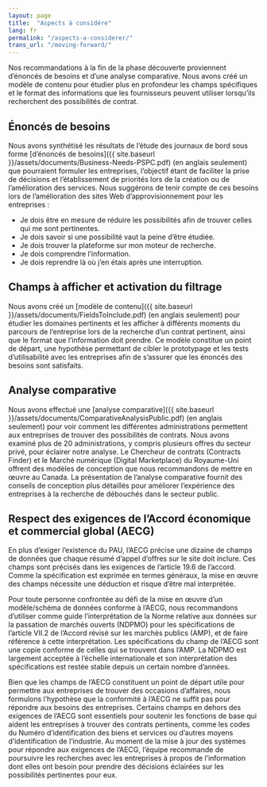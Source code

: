 ```yaml
---
layout: page
title:  "Aspects à considére"
lang: fr
permalink: "/aspects-a-considerer/"
trans_url: "/moving-forward/"
---
```

Nos recommandations à la fin de la phase découverte proviennent d’énoncés de besoins et d’une analyse comparative. Nous avons créé un modèle de contenu pour étudier plus en profondeur les champs spécifiques et le format des informations que les fournisseurs peuvent utiliser lorsqu’ils recherchent des possibilités de contrat.

## Énoncés de besoins
Nous avons synthétisé les résultats de l’étude des journaux de bord sous forme [d’énoncés de besoins]({{ site.baseurl }}/assets/documents/Business-Needs-PSPC.pdf) (en anglais seulement) que pourraient formuler les entreprises, l’objectif étant de faciliter la prise de décisions et l’établissement de priorités lors de la création ou de l’amélioration des services. Nous suggérons de tenir compte de ces besoins lors de l’amélioration des sites Web d’approvisionnement pour les entreprises&nbsp;:

* Je dois être en mesure de réduire les possibilités afin de trouver celles qui me sont pertinentes.
* Je dois savoir si une possibilité vaut la peine d’être étudiée.
* Je dois trouver la plateforme sur mon moteur de recherche.
* Je dois comprendre l’information.
* Je dois reprendre là où j’en étais après une interruption.

## Champs à afficher et activation du filtrage 
Nous avons créé un [modèle de contenu]({{ site.baseurl }}/assets/documents/FieldsToInclude.pdf) (en anglais seulement) pour étudier les domaines pertinents et les afficher à différents moments du parcours de l’entreprise lors de la recherche d’un contrat pertinent, ainsi que le format que l’information doit prendre. Ce modèle constitue un point de départ, une hypothèse permettant de cibler le prototypage et les tests d’utilisabilité avec les entreprises afin de s’assurer que les énoncés des besoins sont satisfaits.
## Analyse comparative
Nous avons effectué une [analyse comparative]({{ site.baseurl }}/assets/documents/ComparativeAnalysisPublic.pdf) (en anglais seulement) pour voir comment les différentes administrations permettent aux entreprises de trouver des possibilités de contrats. Nous avons examiné plus de 20 administrations, y compris plusieurs offres du secteur privé, pour éclairer notre analyse. Le Chercheur de contrats (Contracts Finder) et le Marché numérique (Digital Marketplace) du Royaume-Uni offrent des modèles de conception que nous recommandons de mettre en œuvre au Canada. La présentation de l’analyse comparative fournit des conseils de conception plus détaillés pour améliorer l’expérience des entreprises à la recherche de débouchés dans le secteur public.
## Respect des exigences de l’Accord économique et commercial global (AECG)
En plus d’exiger l’existence du PAU, l’AECG précise une dizaine de champs de données que chaque résumé d’appel d’offres sur le site doit inclure. Ces champs sont précisés dans les exigences de l’article 19.6 de l’accord. Comme la spécification est exprimée en termes généraux, la mise en œuvre des champs nécessite une déduction et risque d’être mal interprétée.  

Pour toute personne confrontée au défi de la mise en œuvre d’un modèle/schéma de données conforme à l’AECG, nous recommandons d’utiliser comme guide l’interprétation de la Norme relative aux données sur la passation de marchés ouverts (NDPMO) pour les spécifications de l’article VII.2 de l’Accord révisé sur les marchés publics (AMP), et de faire référence à cette interprétation. Les spécifications du champ de l’AECG sont une copie conforme de celles qui se trouvent dans l’AMP. La NDPMO est largement acceptée à l’échelle internationale et son interprétation des spécifications est restée stable depuis un certain nombre d’années. 

Bien que les champs de l’AECG constituent un point de départ utile pour permettre aux entreprises de trouver des occasions d’affaires, nous formulons l’hypothèse que la conformité à l’AECG ne suffit pas pour répondre aux besoins des entreprises. Certains champs en dehors des exigences de l’AECG sont essentiels pour soutenir les fonctions de base qui aident les entreprises à trouver des contrats pertinents, comme les codes du Numéro d’identification des biens et services ou d’autres moyens d’identification de l’industrie. Au moment de la mise à jour des systèmes pour répondre aux exigences de l’AECG, l’équipe recommande de poursuivre les recherches avec les entreprises à propos de l’information dont elles ont besoin pour prendre des décisions éclairées sur les possibilités pertinentes pour eux.
